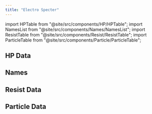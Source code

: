 ```yaml
---
title: "Electro Specter"
---
```


import HPTable from "@site/src/components/HP/HPTable";
import NamesList from "@site/src/components/Names/NamesList";
import ResistTable from "@site/src/components/Resist/ResistTable";
import ParticleTable from "@site/src/components/Particle/ParticleTable";

## HP Data

<HPTable item_key="electrospecter" data_src="enemy" />

## Names

<NamesList item_key="electrospecter" data_src="enemy" />

## Resist Data

<ResistTable item_key="electrospecter" data_src="enemy" />

## Particle Data

<ParticleTable item_key="electrospecter" data_src="enemy" />
